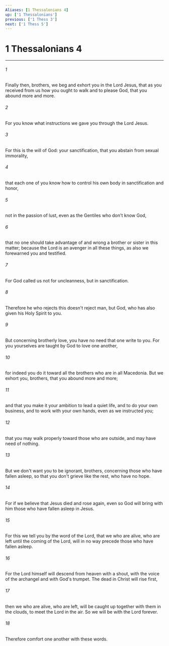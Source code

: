 ```yaml
---
Aliases: [1 Thessalonians 4]
up: ['1 Thessalonians']
previous: ['1 Thess 3']
next: ['1 Thess 5']
---
```

# 1 Thessalonians 4
***





###### 1 

Finally then, brothers, we beg and exhort you in the Lord Jesus, that as you received from us how you ought to walk and to please God, that you abound more and more. 



###### 2 

For you know what instructions we gave you through the Lord Jesus. 



###### 3 

For this is the will of God: your sanctification, that you abstain from sexual immorality, 



###### 4 

that each one of you know how to control his own body in sanctification and honor, 



###### 5 

not in the passion of lust, even as the Gentiles who don't know God, 



###### 6 

that no one should take advantage of and wrong a brother or sister in this matter; because the Lord is an avenger in all these things, as also we forewarned you and testified. 



###### 7 

For God called us not for uncleanness, but in sanctification. 



###### 8 

Therefore he who rejects this doesn't reject man, but God, who has also given his Holy Spirit to you. 



###### 9 

But concerning brotherly love, you have no need that one write to you. For you yourselves are taught by God to love one another, 



###### 10 

for indeed you do it toward all the brothers who are in all Macedonia. But we exhort you, brothers, that you abound more and more; 



###### 11 

and that you make it your ambition to lead a quiet life, and to do your own business, and to work with your own hands, even as we instructed you; 



###### 12 

that you may walk properly toward those who are outside, and may have need of nothing. 



###### 13 

But we don't want you to be ignorant, brothers, concerning those who have fallen asleep, so that you don't grieve like the rest, who have no hope. 



###### 14 

For if we believe that Jesus died and rose again, even so God will bring with him those who have fallen asleep in Jesus. 



###### 15 

For this we tell you by the word of the Lord, that we who are alive, who are left until the coming of the Lord, will in no way precede those who have fallen asleep. 



###### 16 

For the Lord himself will descend from heaven with a shout, with the voice of the archangel and with God's trumpet. The dead in Christ will rise first, 



###### 17 

then we who are alive, who are left, will be caught up together with them in the clouds, to meet the Lord in the air. So we will be with the Lord forever. 



###### 18 

Therefore comfort one another with these words.
